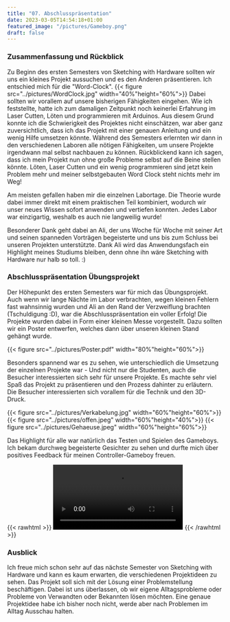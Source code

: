 ```yaml
---
title: "07. Abschlusspräsentation"
date: 2023-03-05T14:54:18+01:00
featured_image: "/pictures/Gameboy.png"
draft: false
---
```


### Zusammenfassung und Rückblick

Zu Beginn des ersten Semesters von Sketching with Hardware sollten wir uns ein kleines Projekt aussuchen und es den Anderen präsentieren. Ich entschied mich für die "Word-Clock". 
{{< figure src="../pictures/WordClock.jpg" width="40%"height="60%">}}
Dabei sollten wir vorallem auf unsere bisherigen Fähigkeiten eingehen. Wie ich feststellte, hatte ich zum damaligen Zeitpunkt noch keinerlei Erfahrung im Laser Cutten, Löten und programmieren mit Arduinos. 
Aus diesem Grund konnte ich die Schwierigkeit des Projektes nicht einschätzen, war aber ganz zuversichtlich, dass ich das Projekt mit einer genauen Anleitung und ein wenig Hilfe umsetzen könnte.
Während des Semesters erlernten wir dann in den verschiedenen Laboren alle nötigen Fähigkeiten, um unsere Projekte irgendwann mal selbst nachbauen zu können. 
Rückblickend kann ich sagen, dass ich mein Projekt nun ohne große Probleme selbst auf die Beine stellen könnte. Löten, Laser Cutten und ein wenig programmieren sind jetzt kein Problem mehr und meiner selbstgebauten Word Clock steht nichts mehr im Weg!

Am meisten gefallen haben mir die einzelnen Labortage. Die Theorie wurde dabei immer direkt mit einem praktischen Teil kombiniert, wodurch wir unser neues Wissen sofort anwenden und vertiefen konnten. Jedes Labor war einzigartig, weshalb es auch nie langweilig wurde!

Besonderer Dank geht dabei an Ali, der uns Woche für Woche mit seiner Art und seinen spanneden Vorträgen begeisterte und uns bis zum Schluss bei unseren Projekten unterstützte. 
Dank Ali wird das Anwendungsfach ein Highlight meines Studiums bleiben, denn ohne ihn wäre Sketching with Hardware nur halb so toll. :) 


### Abschlusspräsentation Übungsprojekt

Der Höhepunkt des ersten Semesters war für mich das Übungsprojekt. 
Auch wenn wir lange Nächte im Labor verbrachten, wegen kleinen Fehlern fast wahnsinnig wurden und Ali an den Rand der Verzweiflung brachten (Tschuldigung :D), war die Abschlusspräsentation ein voller Erfolg!
Die Projekte wurden dabei in Form einer kleinen Messe vorgestellt. Dazu sollten wir ein Poster entwerfen, welches dann über unseren kleinen Stand gehängt wurde.

{{< figure src="../pictures/Poster.pdf" width="80%"height="60%">}}

Besonders spannend war es zu sehen, wie unterschiedlich die Umsetzung der einzelnen Projekte war - 
Und nicht nur die Studenten, auch die Besucher interessierten sich sehr für unsere Projekte. 
Es machte sehr viel Spaß das Projekt zu präsentieren und den Prozess dahinter zu erläutern.
Die Besucher interessierten sich vorallem für die Technik und den 3D-Druck. 

{{< figure src="../pictures/Verkabelung.jpg" width="60%"height="60%">}}
{{< figure src="../pictures/offen.jpeg" width="60%"height="40%">}}
{{< figure src="../pictures/Gehaeuse.jpeg" width="60%"height="60%">}}

Das Highlight für alle war natürlich das Testen und Spielen des Gameboys.
Ich bekam durchweg begeisterte Gesichter zu sehen und durfte mich über positives Feedback für meinen Controller-Gameboy freuen.

{{< rawhtml >}} 
<video width=60% controls autoplay>
    <source src="../pictures/demo.mp4" type="video/mp4">
    Your browser does not support the video tag.  
</video>
{{< /rawhtml >}} 


### Ausblick

Ich freue mich schon sehr auf das nächste Semester von Sketching with Hardware und kann es kaum erwarten, die verschiedenen Projektideen zu sehen. Das Projekt soll sich mit der Lösung einer Problemstellung beschäftigen. Dabei ist uns überlassen, ob wir eigene Alltagsprobleme oder Probleme von Verwandten oder Bekannten lösen möchten.
Eine genaue Projektidee habe ich bisher noch nicht, werde aber nach Problemen im Alltag Ausschau halten.